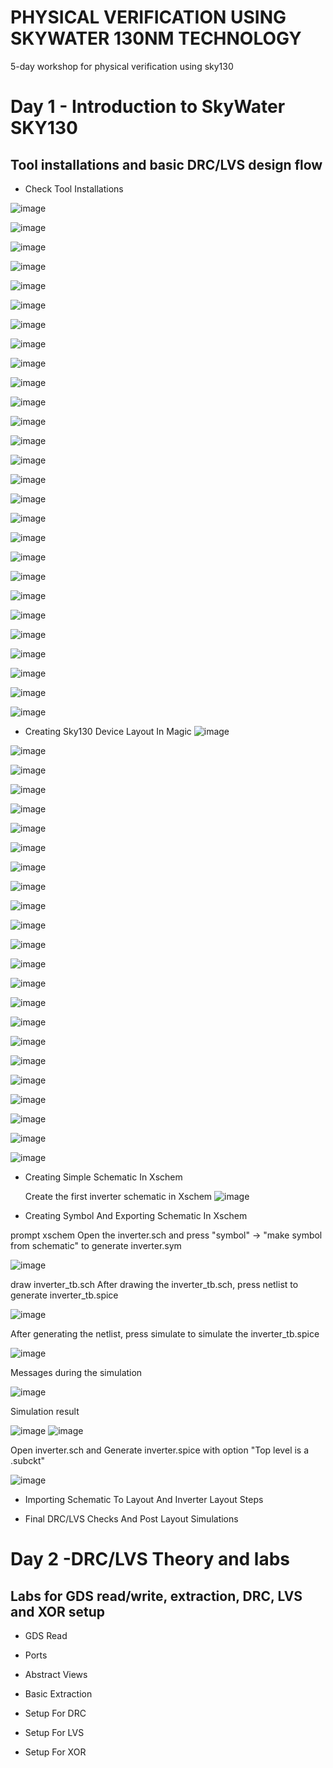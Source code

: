 # PHYSICAL VERIFICATION USING SKYWATER 130NM TECHNOLOGY
 5-day workshop for physical verification using sky130

# Day 1 - Introduction to SkyWater SKY130

## Tool installations and basic DRC/LVS design flow
- Check Tool Installations

![image](https://github.com/mingwu1214/Physical-Verification-using-SKY130/blob/main/screenshot/PV_D1SK2_L1%20-%20Check%20Tool%20Installations/raw/2022-10-10%2011_40_09-Window.png)

![image](https://github.com/mingwu1214/Physical-Verification-using-SKY130/blob/main/screenshot/PV_D1SK2_L1%20-%20Check%20Tool%20Installations/raw/2022-10-10%2011_41_26-Window.png)

![image](https://github.com/mingwu1214/Physical-Verification-using-SKY130/blob/main/screenshot/PV_D1SK2_L1%20-%20Check%20Tool%20Installations/raw/2022-10-10%2011_41_51-Window.png)

![image](https://github.com/mingwu1214/Physical-Verification-using-SKY130/blob/main/screenshot/PV_D1SK2_L1%20-%20Check%20Tool%20Installations/raw/2022-10-10%2011_42_13-Window.png)

![image](https://github.com/mingwu1214/Physical-Verification-using-SKY130/blob/main/screenshot/PV_D1SK2_L1%20-%20Check%20Tool%20Installations/raw/2022-10-10%2011_43_34-Window.png)

![image](https://github.com/mingwu1214/Physical-Verification-using-SKY130/blob/main/screenshot/PV_D1SK2_L1%20-%20Check%20Tool%20Installations/raw/2022-10-10%2011_44_03-Window.png)

![image](https://github.com/mingwu1214/Physical-Verification-using-SKY130/blob/main/screenshot/PV_D1SK2_L1%20-%20Check%20Tool%20Installations/raw/2022-10-10%2011_44_14-Window.png)

![image](https://github.com/mingwu1214/Physical-Verification-using-SKY130/blob/main/screenshot/PV_D1SK2_L1%20-%20Check%20Tool%20Installations/raw/2022-10-10%2011_45_10-Window.png)

![image](https://github.com/mingwu1214/Physical-Verification-using-SKY130/blob/main/screenshot/PV_D1SK2_L1%20-%20Check%20Tool%20Installations/raw/2022-10-10%2011_45_31-Window.png)

![image](https://github.com/mingwu1214/Physical-Verification-using-SKY130/blob/main/screenshot/PV_D1SK2_L1%20-%20Check%20Tool%20Installations/raw/2022-10-10%2011_45_53-Window.png)

![image](https://github.com/mingwu1214/Physical-Verification-using-SKY130/blob/main/screenshot/PV_D1SK2_L1%20-%20Check%20Tool%20Installations/raw/2022-10-10%2011_46_17-Window.png)

![image](https://github.com/mingwu1214/Physical-Verification-using-SKY130/blob/main/screenshot/PV_D1SK2_L1%20-%20Check%20Tool%20Installations/raw/2022-10-10%2011_46_44-Window.png)

![image](https://github.com/mingwu1214/Physical-Verification-using-SKY130/blob/main/screenshot/PV_D1SK2_L1%20-%20Check%20Tool%20Installations/raw/2022-10-10%2011_47_32-Window.png)

![image](https://github.com/mingwu1214/Physical-Verification-using-SKY130/blob/main/screenshot/PV_D1SK2_L1%20-%20Check%20Tool%20Installations/raw/2022-10-10%2011_48_02-Window.png)

![image](https://github.com/mingwu1214/Physical-Verification-using-SKY130/blob/main/screenshot/PV_D1SK2_L1%20-%20Check%20Tool%20Installations/raw/2022-10-10%2011_48_13-Window.png)

![image](https://github.com/mingwu1214/Physical-Verification-using-SKY130/blob/main/screenshot/PV_D1SK2_L1%20-%20Check%20Tool%20Installations/raw/2022-10-10%2011_59_25-.png)


![image](https://github.com/mingwu1214/Physical-Verification-using-SKY130/blob/main/screenshot/PV_D1SK2_L1%20-%20Check%20Tool%20Installations/raw/2022-10-10%2012_00_38-Window.png)

![image](https://github.com/mingwu1214/Physical-Verification-using-SKY130/blob/main/screenshot/PV_D1SK2_L1%20-%20Check%20Tool%20Installations/raw/2022-10-10%2012_00_50-Window.png)

![image](https://github.com/mingwu1214/Physical-Verification-using-SKY130/blob/main/screenshot/PV_D1SK2_L1%20-%20Check%20Tool%20Installations/raw/2022-10-10%2012_01_19-Window.png)

![image](https://github.com/mingwu1214/Physical-Verification-using-SKY130/blob/main/screenshot/PV_D1SK2_L1%20-%20Check%20Tool%20Installations/raw/2022-10-10%2012_03_16-Window.png)

![image](https://github.com/mingwu1214/Physical-Verification-using-SKY130/blob/main/screenshot/PV_D1SK2_L1%20-%20Check%20Tool%20Installations/raw/2022-10-10%2012_03_28-Window.png)

![image](https://github.com/mingwu1214/Physical-Verification-using-SKY130/blob/main/screenshot/PV_D1SK2_L1%20-%20Check%20Tool%20Installations/raw/2022-10-10%2012_03_59-Window.png)

![image](https://github.com/mingwu1214/Physical-Verification-using-SKY130/blob/main/screenshot/PV_D1SK2_L1%20-%20Check%20Tool%20Installations/raw/2022-10-10%2012_07_02-Window.png)

![image](https://github.com/mingwu1214/Physical-Verification-using-SKY130/blob/main/screenshot/PV_D1SK2_L1%20-%20Check%20Tool%20Installations/raw/2022-10-10%2012_18_23-Window.png)

![image](https://github.com/mingwu1214/Physical-Verification-using-SKY130/blob/main/screenshot/PV_D1SK2_L1%20-%20Check%20Tool%20Installations/raw/2022-10-10%2012_20_18-Window.png)

![image](https://github.com/mingwu1214/Physical-Verification-using-SKY130/blob/main/screenshot/PV_D1SK2_L1%20-%20Check%20Tool%20Installations/raw/2022-10-10%2012_20_31-Window.png)

![image](https://github.com/mingwu1214/Physical-Verification-using-SKY130/blob/main/screenshot/PV_D1SK2_L1%20-%20Check%20Tool%20Installations/raw/2022-10-10%2012_21_37-Window.png)


- Creating Sky130 Device Layout In Magic
![image](https://github.com/mingwu1214/Physical-Verification-using-SKY130/blob/main/screenshot/PV_D1SK2_L2-Creating_Sky130_Device_Layout_In_Magic/raw/2022-10-10-22-01.png)

![image](https://github.com/mingwu1214/Physical-Verification-using-SKY130/blob/main/screenshot/PV_D1SK2_L2-Creating_Sky130_Device_Layout_In_Magic/raw/2022-10-10%2022-02.png)

![image](https://github.com/mingwu1214/Physical-Verification-using-SKY130/blob/main/screenshot/PV_D1SK2_L2-Creating_Sky130_Device_Layout_In_Magic/raw/2022-10-10%2022-02.png)

![image](https://github.com/mingwu1214/Physical-Verification-using-SKY130/blob/main/screenshot/PV_D1SK2_L2-Creating_Sky130_Device_Layout_In_Magic/raw/2022-10-10%2022-03.png)

![image](https://github.com/mingwu1214/Physical-Verification-using-SKY130/blob/main/screenshot/PV_D1SK2_L2-Creating_Sky130_Device_Layout_In_Magic/raw/2022-10-10%2022-04.png)

![image](https://github.com/mingwu1214/Physical-Verification-using-SKY130/blob/main/screenshot/PV_D1SK2_L2-Creating_Sky130_Device_Layout_In_Magic/raw/2022-10-10%2022-05.png)

![image](https://github.com/mingwu1214/Physical-Verification-using-SKY130/blob/main/screenshot/PV_D1SK2_L2-Creating_Sky130_Device_Layout_In_Magic/raw/2022-10-10%2022-06.png)

![image](https://github.com/mingwu1214/Physical-Verification-using-SKY130/blob/main/screenshot/PV_D1SK2_L2-Creating_Sky130_Device_Layout_In_Magic/raw/2022-10-10%2022-07.png)

![image](https://github.com/mingwu1214/Physical-Verification-using-SKY130/blob/main/screenshot/PV_D1SK2_L2-Creating_Sky130_Device_Layout_In_Magic/raw/2022-10-10%2022-08.png)

![image](https://github.com/mingwu1214/Physical-Verification-using-SKY130/blob/main/screenshot/PV_D1SK2_L2-Creating_Sky130_Device_Layout_In_Magic/raw/2022-10-10%2022-09.png)

![image](https://github.com/mingwu1214/Physical-Verification-using-SKY130/blob/main/screenshot/PV_D1SK2_L2-Creating_Sky130_Device_Layout_In_Magic/raw/2022-10-10%2022-10.png)

![image](https://github.com/mingwu1214/Physical-Verification-using-SKY130/blob/main/screenshot/PV_D1SK2_L2-Creating_Sky130_Device_Layout_In_Magic/raw/2022-10-10%2022-11.png)

![image](https://github.com/mingwu1214/Physical-Verification-using-SKY130/blob/main/screenshot/PV_D1SK2_L2-Creating_Sky130_Device_Layout_In_Magic/raw/2022-10-10%2022-12.png)

![image](https://github.com/mingwu1214/Physical-Verification-using-SKY130/blob/main/screenshot/PV_D1SK2_L2-Creating_Sky130_Device_Layout_In_Magic/raw/2022-10-10%2022-13.png)

![image](https://github.com/mingwu1214/Physical-Verification-using-SKY130/blob/main/screenshot/PV_D1SK2_L2-Creating_Sky130_Device_Layout_In_Magic/raw/2022-10-10%2022-14.png)

![image](https://github.com/mingwu1214/Physical-Verification-using-SKY130/blob/main/screenshot/PV_D1SK2_L2-Creating_Sky130_Device_Layout_In_Magic/raw/2022-10-10%2022-15.png)

![image](https://github.com/mingwu1214/Physical-Verification-using-SKY130/blob/main/screenshot/PV_D1SK2_L2-Creating_Sky130_Device_Layout_In_Magic/raw/2022-10-10%2022-16.png)

![image](https://github.com/mingwu1214/Physical-Verification-using-SKY130/blob/main/screenshot/PV_D1SK2_L2-Creating_Sky130_Device_Layout_In_Magic/raw/2022-10-10%2022-17.png)

![image](https://github.com/mingwu1214/Physical-Verification-using-SKY130/blob/main/screenshot/PV_D1SK2_L2-Creating_Sky130_Device_Layout_In_Magic/raw/2022-10-10%2022-18.png)

![image](https://github.com/mingwu1214/Physical-Verification-using-SKY130/blob/main/screenshot/PV_D1SK2_L2-Creating_Sky130_Device_Layout_In_Magic/raw/2022-10-10%2023-19.png)

![image](https://github.com/mingwu1214/Physical-Verification-using-SKY130/blob/main/screenshot/PV_D1SK2_L2-Creating_Sky130_Device_Layout_In_Magic/raw/2022-10-10%2023-20.png)

![image](https://github.com/mingwu1214/Physical-Verification-using-SKY130/blob/main/screenshot/PV_D1SK2_L2-Creating_Sky130_Device_Layout_In_Magic/raw/2022-10-10%2023-22.png)

![image](https://github.com/mingwu1214/Physical-Verification-using-SKY130/blob/main/screenshot/PV_D1SK2_L2-Creating_Sky130_Device_Layout_In_Magic/raw/2022-10-10%2023-23.png)

- Creating Simple Schematic In Xschem
  
  Create the first inverter schematic in Xschem
![image](https://github.com/mingwu1214/Physical-Verification-using-SKY130/blob/main/screenshot/PV_D1SK2_L3-Creating_Simple_Schematic_In_Xschem/raw/2022-10-13-00-000017.png)

- Creating Symbol And Exporting Schematic In Xschem

prompt xschem
Open the inverter.sch and press "symbol" -> "make symbol from schematic" to generate inverter.sym

![image](https://github.com/mingwu1214/Physical-Verification-using-SKY130/blob/main/screenshot/PV_D1SK2_L4-Creating_Symbol_And_Exporting_Schematic_In_Xschem/0.png)

draw inverter_tb.sch
After drawing the inverter_tb.sch, press netlist to generate inverter_tb.spice

![image](https://github.com/mingwu1214/Physical-Verification-using-SKY130/blob/main/screenshot/PV_D1SK2_L4-Creating_Symbol_And_Exporting_Schematic_In_Xschem/1.png)

After generating the netlist, press simulate to simulate the inverter_tb.spice

![image](https://github.com/mingwu1214/Physical-Verification-using-SKY130/blob/main/screenshot/PV_D1SK2_L4-Creating_Symbol_And_Exporting_Schematic_In_Xschem/2.png)

Messages during the simulation

![image](https://github.com/mingwu1214/Physical-Verification-using-SKY130/blob/main/screenshot/PV_D1SK2_L4-Creating_Symbol_And_Exporting_Schematic_In_Xschem/3.png)

Simulation result

![image](https://github.com/mingwu1214/Physical-Verification-using-SKY130/blob/main/screenshot/PV_D1SK2_L4-Creating_Symbol_And_Exporting_Schematic_In_Xschem/4.png)
![image](https://github.com/mingwu1214/Physical-Verification-using-SKY130/blob/main/screenshot/PV_D1SK2_L4-Creating_Symbol_And_Exporting_Schematic_In_Xschem/5.png)

Open inverter.sch and Generate inverter.spice with option "Top level is a .subckt"

![image](https://github.com/mingwu1214/Physical-Verification-using-SKY130/blob/main/screenshot/PV_D1SK2_L4-Creating_Symbol_And_Exporting_Schematic_In_Xschem/6.png)


- Importing Schematic To Layout And Inverter Layout Steps

- Final DRC/LVS Checks And Post Layout Simulations

# Day 2 -DRC/LVS Theory and labs

## Labs for GDS read/write, extraction, DRC, LVS and XOR setup
- GDS Read

- Ports

- Abstract Views

- Basic Extraction

- Setup For DRC

- Setup For LVS

- Setup For XOR
